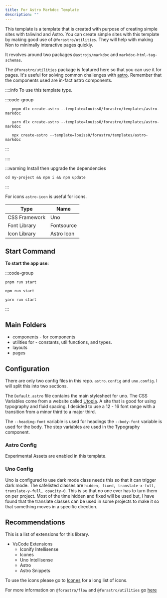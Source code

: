 ```yaml
---
title: For Astro Markdoc Template
description: ""
---
```


[Astro Site]: https://astro.build

This template is a template that is created with purpose of creating simple sites with taliwind and Astro.
You can create simple sites with this template by making good use of `@forastro/utilities`.
They will help with making Non to minimally interactive pages quickly.

It revolves around two packages `@astrojs/markdoc` and `markdoc-html-tag-schemas`.

The `@forastro/utilities` package is featured here so that you can use it for pages.
It's useful for solving common challenges with [astro][Astro Site].
Remember that the components used are in-fact astro components.

::::info To use this template type.

:::code-group

```[pnpm] shell
   pnpm dlx create-astro --template=louiss0/forastro/templates/astro-markdoc
```

```[yarn] shell
   yarn dlx create-astro --template=louiss0/forastro/templates/astro-markdoc
```

```[npm] shell
   npx create-astro --template=louiss0/forastro/templates/astro-markdoc
```

:::

::::

:::warning Install then upgrade the dependencies

```shell
cd my-project && npm i && npm update
```

:::

For icons `astro-icon` is useful for icons.

| Type          | Name       |
| ------------- | ---------- |
| CSS Framework | Uno        |
| Font Library  | Fontsource |
| Icon Library  | Astro Icon |

## Start Command

**To start the app use:**

:::code-group

```[pnpm] shell
pnpm run start
```

```[npm] shell
npm run start
```

```[yarn] shell
yarn run start
```

:::

## Main Folders

- components - for components
- utilities for - constants, util functions, and types.
- layouts
- pages

## Configuration

There are only two config files in this repo. `astro.config` and `uno.config`. I will split this into two sections.

The `Default.astro` file contains the main stylesheet for uno.
The CSS Variables come from a website called [Utopia](https://utopia.fyi/).
A site that is good for using typography and fluid spacing.
I decided to use a 12 - 16 font range with a transition from a minor third to a major third.

The `--heading-font` variable is used for headings the `--body-font` variable is used for the body.
The step variables are used in the Typography component.

### Astro Config

Experimental Assets are enabled in this template.

### Uno Config

Uno is configured to use dark mode class needs this so that it can trigger dark mode.
The safelisted classes are `hidden, fixed, translate-x-full, translate-y-full, opacity-0`.
This is so that no one ever has to turn them on per project.
Most of the time hidden and fixed will be used but,
I have found that the translate classes can be used in some projects to make it so that something moves in a specific direction.

## Recommendations

This is a list of extensions for this library.

- VsCode Extensions
  - Iconify Intellisense
  - Icones
  - Uno Intellisense
  - Astro
  - Astro Snippets

To use the icons please go to [Icones](https://icones.netlify.app/) for a long list of icons.

For more information on `@forastro/flow` and `@forastro/utilities` go [here](https://forastro-docs.onrender.com)
